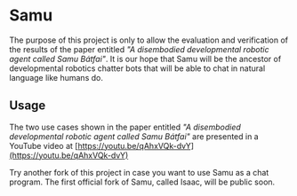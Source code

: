 # Samu
The purpose of this project is only to allow the evaluation and verification of the results of the paper entitled *"A disembodied developmental robotic agent called Samu Bátfai"*. It is our hope that Samu will be the ancestor of developmental robotics chatter bots that will be able to chat in natural language like humans do.

## Usage 
The two use cases shown in the paper entitled *"A disembodied developmental robotic agent called Samu Bátfai"* are presented in a YouTube video at
[https://youtu.be/qAhxVQk-dvY](https://youtu.be/qAhxVQk-dvY) 

Try another fork of this project in case you want to use Samu as a chat program. The first official fork of Samu, called Isaac, will be public soon. 
